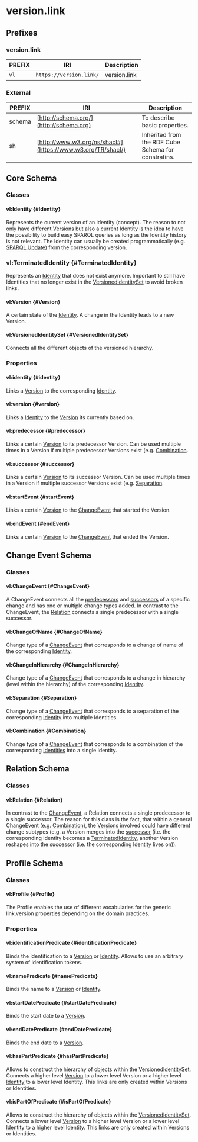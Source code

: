 # version.link

## Prefixes
### version.link
| PREFIX | IRI | Description |
| --- | --- | --- |
| `vl` | `https://version.link/` | version.link|

### External
| PREFIX | IRI | Description |
| --- | --- | --- |
| schema | [http://schema.org/](http://schema.org) | To describe basic properties. |
| sh | [http://www.w3.org/ns/shacl#](https://www.w3.org/TR/shacl/) | Inherited from the RDF Cube Schema for constratins. |

## Core Schema

### Classes

#### vl:Identity {#Identity}
Represents the current version of an identity (concept). The reason to not only have different [Versions](#Version) but also a current Identity is the idea to have the possibility to build easy SPARQL queries as long as the Identity history is not relevant. The Identity can usually be created programmatically (e.g. [SPARQL Update](https://www.w3.org/TR/sparql11-update/)) from the corresponding version.

### vl:TerminatedIdentity {#TerminatedIdentity}
Represents an [Identity](#Identity) that does not exist anymore. Important to still have Identities that no longer exist in the [VersionedIdentitySet](#VersionedIdentitySet) to avoid broken links.

#### vl:Version {#Version}
A certain state of the [Identity](#Identity). A change in the Identity leads to a new Version.

#### vl:VersionedIdentitySet {#VersionedIdentitySet}
Connects all the different objects of the versioned hierarchy.

### Properties

#### vl:identity {#identity}
Links a [Version](#Version) to the corresponding [Identity](#Identity).

#### vl:version {#version}
Links a [Identity](#Identity) to the [Version](#Version) its currently based on.

#### vl:predecessor {#predecessor}
Links a certain [Version](#Version) to its predecessor Version. Can be used multiple times in a Version if multiple predecessor Versions exist (e.g. [Combination](#Combination).

#### vl:successor {#successor}
Links a certain [Version](#Version) to its successor Version. Can be used multiple times in a Version if multiple successor Versions exist (e.g. [Separation](#Separation).

#### vl:startEvent {#startEvent}
Links a certain [Version](#Version) to the [ChangeEvent](#ChangeEvent) that started the Version.

#### vl:endEvent {#endEvent}
Links a certain [Version](#Version) to the [ChangeEvent](#ChangeEvent) that ended the Version.


## Change Event Schema

### Classes

#### vl:ChangeEvent {#ChangeEvent}
A ChangeEvent connects all the [predecessors](#predecessor) and [successors](#successor) of a specific change and has one or multiple change types added. In contrast to the ChangeEvent, the [Relation](#Relation) connects a single predecessor with a single successor.

#### vl:ChangeOfName {#ChangeOfName}
Change type of a [ChangeEvent](#ChangeEvent) that corresponds to a change of name of the corresponding [Identity](#Identity).

#### vl:ChangeInHierarchy {#ChangeInHierarchy}
Change type of a [ChangeEvent](#ChangeEvent) that corresponds to a change in hierarchy (level within the hierarchy) of the corresponding [Identity](#Identity).

#### vl:Separation {#Separation}
Change type of a [ChangeEvent](#ChangeEvent) that corresponds to a separation of the corresponding [Identity](#Identity) into multiple Identities.

#### vl:Combination {#Combination}
Change type of a [ChangeEvent](#ChangeEvent) that corresponds to a combination of the corresponding [Identities](#Identity) into a single Identity.


## Relation Schema

### Classes

#### vl:Relation {#Relation}
In contrast to the [ChangeEvent](#ChangeEvent), a Relation connects a single predecessor to a single successor. The reason for this class is the fact, that within a general ChangeEvent (e.g. [Combination](#Combination)), the [Versions](#Version) involved could have different change subtypes (e.g. a Version merges into the [successor](#successor) (i.e. the corresponding Identity becomes a [TerminatedIdentity](#TerminatedIdentity), another Version reshapes into the successor (i.e. the corresponding Identity lives on)).

## Profile Schema

### Classes

#### vl:Profile {#Profile}
The Profile enables the use of different vocabularies for the generic link.version properties depending on the domain practices. 

### Properties

#### vl:identificationPredicate {#identificationPredicate}
Binds the identification to a [Version](#Version) or [Identity](#Identity). Allows to use an arbitrary system of identification tokens.

#### vl:namePredicate {#namePredicate}
Binds the name to a [Version](#Version) or [Identity](#Identity).

#### vl:startDatePredicate {#startDatePredicate}
Binds the start date to a [Version](#Version).

#### vl:endDatePredicate {#endDatePredicate}
Binds the end date to a [Version](#Version).

#### vl:hasPartPredicate {#hasPartPredicate}
Allows to construct the hierarchy of objects within the [VersionedIdentitySet](#VersionedIdentySet). Connects a higher level [Version](#Version) to a lower level Version or a higher level [Identity](#Identity) to a lower level Identity. This links are only created within Versions or Identities.

#### vl:isPartOfPredicate {#isPartOfPredicate}
Allows to construct the hierarchy of objects within the [VersionedIdentitySet](#VersionedIdentySet). Connects a lower level [Version](#Version) to a higher level Version or a lower level [Identity](#Identity) to a higher level Identity. This links are only created within Versions or Identities.
